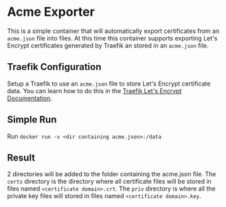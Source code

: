 # Acme Exporter

This is a simple container that will automatically export certificates from an `acme.json` file into files.
At this time this container supports exporting Let's Encrypt certificates generated by Traefik an stored in
an `acme.json` file.

## Traefik Configuration

Setup a Traefik to use an `acme.json` file to store Let's Encrypt certificate data. You can learn how to do
this in the [Traefik Let's Encrypt Documentation](https://doc.traefik.io/traefik/https/acme/#storage).

## Simple Run

Run `docker run -v <dir containing acme.json>:/data`

## Result

2 directories will be added to the folder containing the acme.json file. The `certs` directory is the
directory where all certificate files will be stored in files named `<certificate domain>.crt`. The `priv`
directory is where all the private key files will stored in files named `<certificate domain>.key`.
